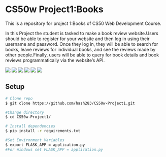 # CS50w Project1:Books

This is a repository for project 1:Books of CS50 Web Development Course.

In this Project the student is tasked to make a book review website.Users should be able to register for your website and then log in using their username and password. Once they log in, they will be able to search for books, leave reviews for individual books, and see the reviews made by other people.Finally, users will be able to query for book details and book reviews programmatically via the website’s API.

![](https://i.imgur.com/G2Sk012.png)
![](https://i.imgur.com/g3jB9r3.png)
![](https://i.imgur.com/gna4sds.png)
![](https://i.imgur.com/7snjtAn.png)
![](https://i.imgur.com/SsdAzMJ.png)
![](https://i.imgur.com/YWVxJYB.png)


## Setup
```bash
# Clone repo
$ git clone https://github.com/hash283/CS50w-Project1.git

#Change directory
$ cd CS50w-Project1/

# Install dependencies
$ pip install -r requirements.txt

#Set Environment Variables
$ export FLASK_APP = application.py
#For Windows set FLASK_APP = application.py
```
